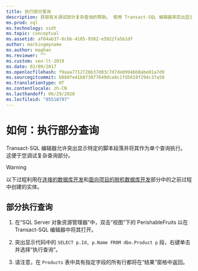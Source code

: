 ```yaml
---
title: 执行部分查询
description: 获取有关调试部分复杂查询的帮助。 使用 Transact-SQL 编辑器来突出显示特定的脚本段并将其作为单个查询执行。
ms.prod: sql
ms.technology: ssdt
ms.topic: conceptual
ms.assetid: af04ab37-6cbb-4185-9382-e5922fa5b1df
author: markingmyname
ms.author: maghan
ms.reviewer: “”
ms.custom: seo-lt-2019
ms.date: 02/09/2017
ms.openlocfilehash: f9aaa7712726b37d03c7d7de0994bb8abe01a7d9
ms.sourcegitcommit: b860fe41b873977649dca8c1fd5619f294c37a58
ms.translationtype: HT
ms.contentlocale: zh-CN
ms.lasthandoff: 06/29/2020
ms.locfileid: "85518797"
---
```

# <a name="how-to-execute-a-partial-query"></a>如何：执行部分查询

Transact\-SQL 编辑器允许突出显示特定的脚本段落并将其作为单个查询执行。 这便于您调试复杂查询部分。  
  
> [!WARNING]  
> 以下过程利用在[连接的数据库开发](../ssdt/connected-database-development.md)和[面向项目的脱机数据库开发](../ssdt/project-oriented-offline-database-development.md)部分中的之前过程中创建的实体。  
  
## <a name="to-partially-execute-a-query"></a>部分执行查询  
  
1. 在“SQL Server 对象资源管理器”中，双击“视图”下的 PerishableFruits 以在 Transact\-SQL 编辑器中将其打开。  
  
2. 突出显示代码中的 `SELECT p.Id, p.Name FROM dbo.Product p` 段，右键单击并选择“执行查询”。  
  
3. 请注意，在 `Products` 表中具有指定字段的所有行都将在“结果”窗格中返回。